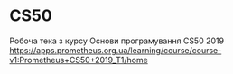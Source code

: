 # CS50
Робоча тека з курсу Основи програмування CS50 2019
https://apps.prometheus.org.ua/learning/course/course-v1:Prometheus+CS50+2019_T1/home

